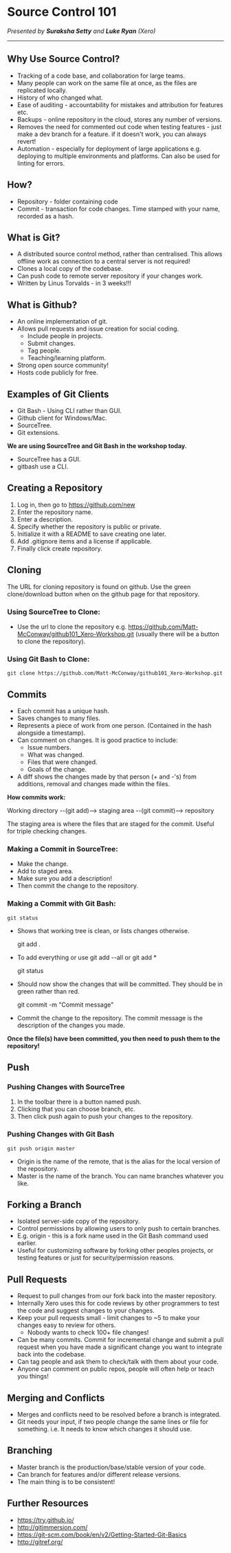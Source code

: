 # <b>Source Control 101</b>

<i>Presented by <b>Suraksha Setty</b> and <b>Luke Ryan</b> (Xero)</i>

---

## Why Use Source Control?
* Tracking of a code base, and collaboration for large teams.
* Many people can work on the same file at once, as the files are replicated
  locally.
* History of who changed what.
* Ease of auditing - accountability for mistakes and attribution for features
  etc.
* Backups - online repository in the cloud, stores any number of versions.
* Removes the need for commented out code when testing features - just make a
  dev branch for a feature. if it doesn't work, you can always revert!
* Automation - especially for deployment of large applications e.g. deploying to
  multiple environments and platforms. Can also be used for linting for errors.

## How?
* Repository - folder containing code
* Commit - transaction for code changes. Time stamped with your name, recorded
  as a hash.

## What is Git?
* A distributed source control method, rather than centralised. This allows
  offline work as connection to a central server is not required!
* Clones a local copy of the codebase.
* Can push code to remote server repository if your changes work.
* Written by Linus Torvalds - in 3 weeks!!!

## What is Github?
* An online implementation of git.
* Allows pull requests and issue creation for social coding.
    * Include people in projects.
    * Submit changes.
    * Tag people.
    * Teaching/learning platform.
* Strong open source community!
* Hosts code publicly for free.

## Examples of Git Clients
* Git Bash - Using CLI rather than GUI.
* Github client for Windows/Mac.
* SourceTree.
* Git extensions.

<b>We are using SourceTree and Git Bash in the workshop today.</b>

* SourceTree has a GUI.
* gitbash use a CLI.

## Creating a Repository
1. Log in, then go to https://github.com/new
2. Enter the repository name.
3. Enter a description.
4. Specify whether the repository is public or private.
5. Initialize it with a README to save creating one later.
6. Add .gitignore items and a license if applicable.
7. Finally click create repository.

## Cloning
The URL for cloning repository is found on github. Use the green clone/download
button when on the github page for that repository.

### Using SourceTree to Clone:
* Use the url to clone the repository e.g.
  https://github.com/Matt-McConway/github101_Xero-Workshop.git
  (usually there will be a button to clone the repository).



### Using Git Bash to Clone:
    git clone https://github.com/Matt-McConway/github101_Xero-Workshop.git

## Commits
* Each commit has a unique hash.
* Saves changes to many files.
* Represents a piece of work from one person. (Contained in the hash alongside
  a timestamp).
* Can comment on changes. It is good practice to include:
    * Issue numbers.
    * What was changed.
    * Files that were changed.
    * Goals of the change.
* A diff shows the changes made by that person (+ and -'s) from additions,
  removal and changes made within the files.

<b>How commits work:</b>

Working directory --(git add)--> staging area --(git commit)--> repository

The staging area is where the files that are staged for the commit. Useful for
triple checking changes.

### Making a Commit in SourceTree:
* Make the change.
* Add to staged area.
* Make sure you add a description!
* Then commit the change to the repository.


### Making a Commit with Git Bash:
    git status
* Shows that working tree is clean, or lists changes otherwise.


    git add .
* To add everything or use git add --all or git add *


    git status
* Should now show the changes that will be committed. They should be in green
  rather than red.


    git commit -m "Commit message"
* Commit the change to the repository. The commit message is the description of
  the changes you made.

<b>Once the file(s) have been committed, you then need to push them to the
repository!</b>


## Push

### Pushing Changes with SourceTree
1. In the toolbar there is a button named push.
2. Clicking that you can choose branch, etc.
3. Then click push again to push your changes to the repository.


### Pushing Changes with Git Bash
    git push origin master
* Origin is the name of the remote, that is the alias for the local version of
the repository.
* Master is the name of the branch. You can name branches whatever you like.


## Forking a Branch
* Isolated server-side copy of the repository.
* Control permissions by allowing users to only push to certain branches.
* E.g. origin - this is a fork name used in the Git Bash command used earlier.
* Useful for customizing software by forking other peoples projects, or testing
  features or just for security/permission reasons.

## Pull Requests
* Request to pull changes from our fork back into the master repository.
* Internally Xero uses this for code reviews by other programmers to test the
 code and suggest changes to your changes.
* Keep your pull requests small - limit changes to ~5 to make your changes easy
  to review for others.
  * Nobody wants to check 100+ file changes!
* Can be many commits. Commit for incremental change and submit a pull request
  when you have made a significant change you want to integrate back into the
  codebase.
* Can tag people and ask them to check/talk with them about your code.
* Anyone can comment on public repos, people will often help or teach you
  things!

## Merging and Conflicts
* Merges and conflicts need to be resolved before a branch is integrated.
* Git needs your input, if two people change the same lines or file for
  something. i.e. It needs to know which changes it should use.

## Branching
* Master branch is the production/base/stable version of your code.
* Can branch for features and/or different release versions.
* The main thing is to be consistent!

## Further Resources
* https://try.github.io/
* http://gitimmersion.com/
* https://git-scm.com/book/en/v2/Getting-Started-Git-Basics
* http://gitref.org/
